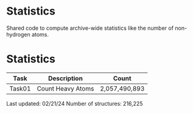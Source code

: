 # Statistics
Shared code to compute archive-wide statistics like the number of non-hydrogen atoms.

# Statistics
| Task | Description | Count |
| --- | --- | --- |
| Task01 | Count Heavy Atoms | 2,057,490,893 |

Last updated: 02/21/24
Number of structures: 216,225